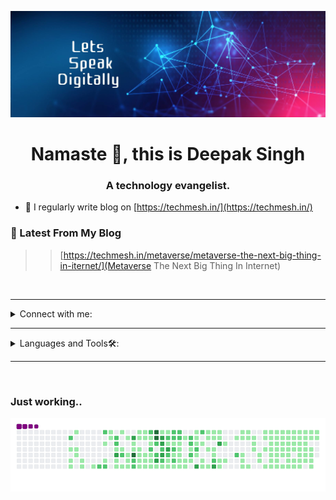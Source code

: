 [![ProfileBanner](https://github.com/deepaksingh1984/deepaksingh1984/blob/main/deepak-singh-banner-new.jpg)](https://techmesh.in/)
<h1 align="center">Namaste 🙏, this is Deepak Singh</h1>
<h3 align="center">A technology evangelist.</h3>
<p align="left"></p>


- 📝 I regularly write blog on [https://techmesh.in/](https://techmesh.in/)

### 📙 Latest From My Blog
<!--START_SECTION:feed-->
>> [https://techmesh.in/metaverse/metaverse-the-next-big-thing-in-iternet/](Metaverse The Next Big Thing In Internet)

<!--END_SECTION:feed-->

<br/>

---

<details>
<summary>
Connect with me:
</summary>
<br/>
<code><a href="https://codepen.io/https://codepen.io/deepaksingh1984" target="blank"><img align="center" src="https://raw.githubusercontent.com/rahuldkjain/github-profile-readme-generator/master/src/images/icons/Social/codepen.svg" alt="https://codepen.io/deepaksingh1984" height="20" width="20" /></a></code>
<code><a href="https://dev.to/https://dev.to/techmesh" target="blank"><img align="center" src="https://raw.githubusercontent.com/rahuldkjain/github-profile-readme-generator/master/src/images/icons/Social/devto.svg" alt="https://dev.to/techmesh" height="20" width="20" /></a></code>
<code><a href="https://twitter.com/deepakindian84" target="blank"><img align="center" src="https://raw.githubusercontent.com/rahuldkjain/github-profile-readme-generator/master/src/images/icons/Social/twitter.svg" alt="deepakindian84" height="20" width="20" /></a></code>
<code><a href="https://linkedin.com/in/https://www.linkedin.com/in/deepak-singh-1964893a/" target="blank"><img align="center" src="https://raw.githubusercontent.com/rahuldkjain/github-profile-readme-generator/master/src/images/icons/Social/linked-in-alt.svg" alt="https://www.linkedin.com/in/deepak-singh-1964893a/" height="20" width="20" /></a></code>
<code><a href="https://stackoverflow.com/users/https://stackoverflow.com/users/4234494/deepak-singh" target="blank"><img align="center" src="https://raw.githubusercontent.com/rahuldkjain/github-profile-readme-generator/master/src/images/icons/Social/stack-overflow.svg" alt="https://stackoverflow.com/users/4234494/deepak-singh" height="20" width="20" /></a></code>
<code><a href="https://medium.com/@singdeep" target="blank"><img align="center" src="https://raw.githubusercontent.com/rahuldkjain/github-profile-readme-generator/master/src/images/icons/Social/medium.svg" alt="@singdeep" height="20" width="20" /></a></code>
<code><a href="/https://techmesh.tech/feed/" target="blank"><img align="center" src="https://raw.githubusercontent.com/rahuldkjain/github-profile-readme-generator/master/src/images/icons/Social/rss.svg" alt="https://techmesh.tech/feed/" height="20" width="20" /></a></code>
</p>

</details>

---

<details>
<summary>
Languages and Tools🛠:
</summary>
  <br/>
  <a href="https://github.com/deepaksingh1984/" target="_blank">
<code><img src="https://raw.githubusercontent.com/devicons/devicon/master/icons/amazonwebservices/amazonwebservices-original-wordmark.svg" alt="aws" width="20" height="20"/> </code>
<code><img src="https://raw.githubusercontent.com/devicons/devicon/master/icons/bootstrap/bootstrap-plain-wordmark.svg" alt="bootstrap" width="20" height="20"/> </code>
<code><img src="https://www.chartjs.org/media/logo-title.svg" alt="chartjs" width="20" height="20"/></code>
<code><img src="https://cdn.worldvectorlogo.com/logos/codeigniter.svg" alt="codeigniter" width="20" height="20"/> </code>
<code><img src="https://raw.githubusercontent.com/devicons/devicon/master/icons/css3/css3-original-wordmark.svg" alt="css3" width="20" height="20"/> </code>
<code><img src="https://raw.githubusercontent.com/devicons/devicon/master/icons/django/django-original.svg" alt="django" width="20" height="20"/> </code>
<code><img src="https://raw.githubusercontent.com/devicons/devicon/master/icons/docker/docker-original-wordmark.svg" alt="docker" width="20" height="20"/> </code>
<code><img src="https://raw.githubusercontent.com/devicons/devicon/master/icons/electron/electron-original.svg" alt="electron" width="20" height="20"/> </code>
<code><img src="https://raw.githubusercontent.com/devicons/devicon/master/icons/express/express-original-wordmark.svg" alt="express" width="20" height="20"/> </code>
<code><img src="https://www.vectorlogo.zone/logos/firebase/firebase-icon.svg" alt="firebase" width="20" height="20"/> </code>
<code><img src="https://www.vectorlogo.zone/logos/pocoo_flask/pocoo_flask-icon.svg" alt="flask" width="20" height="20"/> </code>
<code><img src="https://www.vectorlogo.zone/logos/google_cloud/google_cloud-icon.svg" alt="gcp" width="20" height="20"/></code>
<code><img src="https://www.vectorlogo.zone/logos/git-scm/git-scm-icon.svg" alt="git" width="20" height="20"/></code>
<code><img src="https://raw.githubusercontent.com/devicons/devicon/master/icons/html5/html5-original-wordmark.svg" alt="html5" width="20" height="20"/></code>
<code><img src="https://raw.githubusercontent.com/devicons/devicon/master/icons/javascript/javascript-original.svg" alt="javascript" width="20" height="20"/></code>
<code><img src="https://raw.githubusercontent.com/devicons/devicon/master/icons/laravel/laravel-plain-wordmark.svg" alt="laravel" width="20" height="20"/></code>
<code><img src="https://raw.githubusercontent.com/devicons/devicon/master/icons/linux/linux-original.svg" alt="linux" width="20" height="20"/></code>
<code><img src="https://www.vectorlogo.zone/logos/mariadb/mariadb-icon.svg" alt="mariadb" width="20" height="20"/></code>
<code><img src="https://raw.githubusercontent.com/devicons/devicon/master/icons/mongodb/mongodb-original-wordmark.svg" alt="mongodb" width="20" height="20"/></code>
<code><img src="https://raw.githubusercontent.com/devicons/devicon/master/icons/mysql/mysql-original-wordmark.svg" alt="mysql" width="20" height="20"/></code>
<code><img src="https://raw.githubusercontent.com/devicons/devicon/master/icons/nodejs/nodejs-original-wordmark.svg" alt="nodejs" width="20" height="20"/></code>
<code><img src="https://www.vectorlogo.zone/logos/opencv/opencv-icon.svg" alt="opencv" width="20" height="20"/></code>
<code><img src="https://raw.githubusercontent.com/devicons/devicon/master/icons/photoshop/photoshop-line.svg" alt="photoshop" width="20" height="20"/></code>
<code><img src="https://raw.githubusercontent.com/devicons/devicon/master/icons/php/php-original.svg" alt="php" width="20" height="20"/></code>
<code><img src="https://www.vectorlogo.zone/logos/getpostman/getpostman-icon.svg" alt="postman" width="20" height="20"/></code>
<code><img src="https://raw.githubusercontent.com/devicons/devicon/master/icons/python/python-original.svg" alt="python" width="20" height="20"/></code>
<code><img src="https://www.vectorlogo.zone/logos/pytorch/pytorch-icon.svg" alt="pytorch" width="20" height="20"/></code>
<code><img src="https://raw.githubusercontent.com/devicons/devicon/master/icons/react/react-original-wordmark.svg" alt="react" width="20" height="20"/></code>
<code><img src="https://raw.githubusercontent.com/devicons/devicon/master/icons/sass/sass-original.svg" alt="sass" width="20" height="20"/></code>
<code><img src="https://www.vectorlogo.zone/logos/sqlite/sqlite-icon.svg" alt="sqlite" width="20" height="20"/></code>
<code><img src="https://www.vectorlogo.zone/logos/tensorflow/tensorflow-icon.svg" alt="tensorflow" width="20" height="20"/></code>
  </a>
</details>

---
<br/>
<h3>Just working..</h3>
<a href="https://github.com/deepaksingh1984/"><img align="center" src="https://github.com/deepaksingh1984/deepaksingh1984/blob/main/github-contribution-grid-snake.gif" alt="Deepak Singh"/></a>
